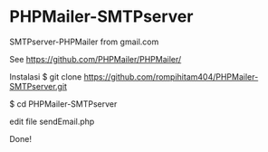# PHPMailer-SMTPserver
SMTPserver-PHPMailer from gmail.com

See https://github.com/PHPMailer/PHPMailer/

Instalasi
$ git clone https://github.com/rompihitam404/PHPMailer-SMTPserver.git

$ cd PHPMailer-SMTPserver

edit file sendEmail.php

Done!
